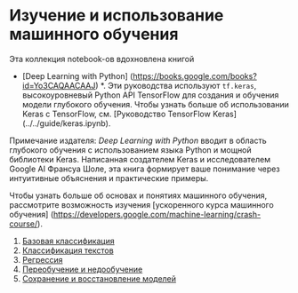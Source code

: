 # Изучение и использование машинного обучения

Эта коллекция notebook-ов вдохновлена книгой
* [Deep Learning with Python] (https://books.google.com/books?id=Yo3CAQAACAAJ) *.
Эти руководства используют `tf.keras`, высокоуровневый Python API TensorFlow для создания
и обучения модели глубокого обучения. Чтобы узнать больше об использовании Keras с
TensorFlow, см. [Руководство TensorFlow Keras] (../../guide/keras.ipynb).

Примечание издателя: *Deep Learning with Python* вводит в область глубокого
обучения с использованием языка Python и мощной библиотеки Keras. Написанная
создателем Keras и исследователем Google AI Франсуа Шоле, эта книга формирует ваше
понимание через интуитивные объяснения и практические примеры.

Чтобы узнать больше об основах и понятиях машинного обучения, рассмотрите возможность изучения
[ускоренного курса машинного обучения] (https://developers.google.com/machine-learning/crash-course/).

1. [Базовая классификация](./basic_classification.ipynb)
2. [Классификация текстов](./basic_text_classification.ipynb)
3. [Регрессия](./basic_regression.ipynb)
4. [Переобучение и недообучение](./overfit_and_underfit.ipynb)
5. [Сохранение и восстановление моделей](./save_and_restore_models.ipynb)
